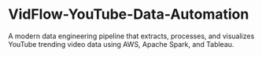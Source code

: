 # VidFlow-YouTube-Data-Automation
A modern data engineering pipeline that extracts, processes, and visualizes YouTube trending video data using AWS, Apache Spark, and Tableau.
